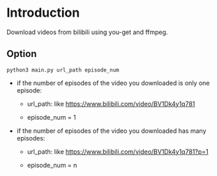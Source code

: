 # Introduction
Download videos from bilibili using you-get and ffmpeg.

## Option

```
python3 main.py url_path episode_num
```

  + if the number of episodes of the video you downloaded is only one episode:

    - url_path: like https://www.bilibili.com/video/BV1Dk4y1q781

    - episode_num = 1

  + if the number of episodes of the video you downloaded has many episodes:

    - url_path: like https://www.bilibili.com/video/BV1Dk4y1q781?p=1

    - episode_num = n
